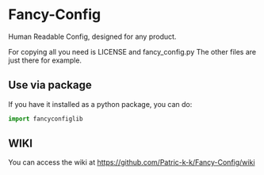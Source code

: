 # Fancy-Config
Human Readable Config, designed for any product.


For copying all you need is LICENSE and fancy_config.py
The other files are just there for example.

## Use via package
If you have it installed as a python package, you can do:
```python
import fancyconfiglib
```

## WIKI
You can access the wiki at https://github.com/Patric-k-k/Fancy-Config/wiki
